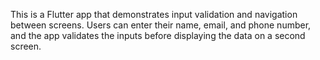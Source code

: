 
This is a Flutter app that demonstrates input validation and navigation between screens. Users can enter their name, email, and phone number, and the app validates the inputs before displaying the data on a second screen.
